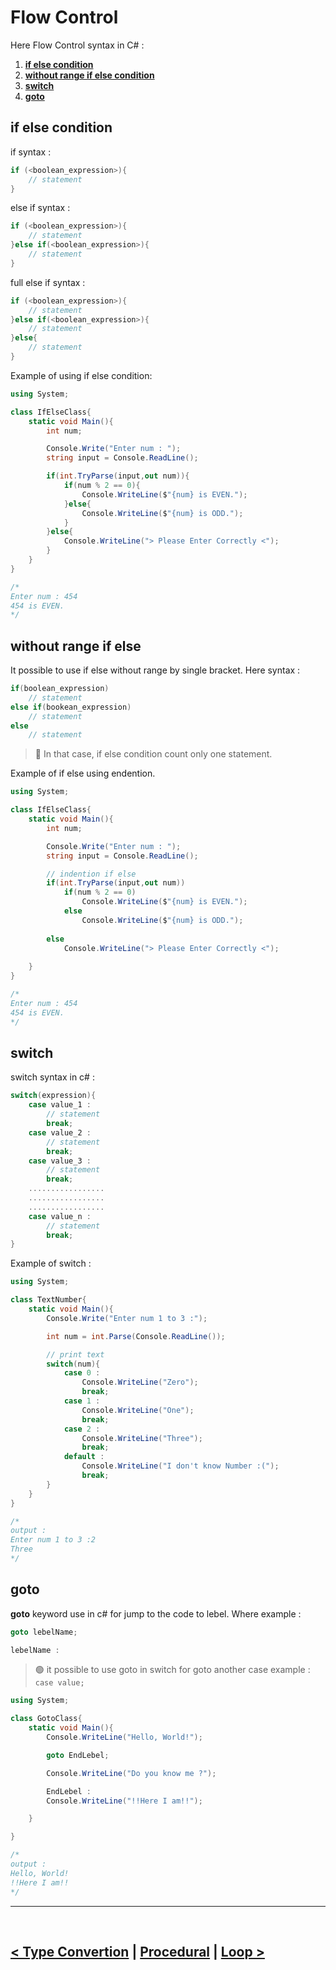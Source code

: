 Flow Control
============
Here Flow Control syntax in C# :
1. **[if else condition](#if-else-condition)**
2. **[without range if else condition](#without-range-if-else)**
3. **[switch](#switch)**
4. **[goto](#goto)**


## if else condition
if syntax : 
```cs
if (<boolean_expression>){
    // statement
}
```

else if syntax : 
```cs
if (<boolean_expression>){
    // statement
}else if(<boolean_expression>){
    // statement
}
```

full else if syntax : 
```cs
if (<boolean_expression>){
    // statement
}else if(<boolean_expression>){
    // statement
}else{
    // statement
}
```

Example of using if else condition:
```cs
using System;

class IfElseClass{
    static void Main(){
        int num;

        Console.Write("Enter num : ");
        string input = Console.ReadLine();

        if(int.TryParse(input,out num)){
            if(num % 2 == 0){
                Console.WriteLine($"{num} is EVEN.");
            }else{
                Console.WriteLine($"{num} is ODD.");
            }
        }else{
            Console.WriteLine("> Please Enter Correctly <");
        }
    }
}

/*
Enter num : 454
454 is EVEN.
*/
```

## without range if else
It possible to use if else without range by single bracket. Here syntax : 
```cs
if(boolean_expression)
    // statement
else if(bookean_expression)
    // statement
else 
    // statement
```

> 🔴 In that case, if else condition count only one statement.


Example of if else using endention.
```cs
using System;

class IfElseClass{
    static void Main(){
        int num;

        Console.Write("Enter num : ");
        string input = Console.ReadLine();

        // indention if else
        if(int.TryParse(input,out num))
            if(num % 2 == 0)
                Console.WriteLine($"{num} is EVEN.");
            else
                Console.WriteLine($"{num} is ODD.");
            
        else
            Console.WriteLine("> Please Enter Correctly <");
        
    }
}

/*
Enter num : 454
454 is EVEN.
*/
```

## switch
switch syntax in c# : 
```cs
switch(expression){
    case value_1 :
        // statement
        break;
    case value_2 :
        // statement
        break;
    case value_3 : 
        // statement
        break;
    .................
    .................
    .................
    case value_n : 
        // statement
        break;
}
```

Example of switch : 
```cs
using System;

class TextNumber{
    static void Main(){
        Console.Write("Enter num 1 to 3 :");

        int num = int.Parse(Console.ReadLine());

        // print text
        switch(num){
            case 0 : 
                Console.WriteLine("Zero");
                break;
            case 1 : 
                Console.WriteLine("One");
                break;
            case 2 : 
                Console.WriteLine("Three");
                break;
            default :
                Console.WriteLine("I don't know Number :(");
                break;
        }
    }
}

/*
output : 
Enter num 1 to 3 :2
Three
*/
```

## goto 
**goto** keyword use in c# for jump to the code to lebel. Where example : 

```cs
goto lebelName;

lebelName : 
```

> 🟢 it possible to use goto in switch for goto another case example : `case value;`

```cs
using System;

class GotoClass{
    static void Main(){
        Console.WriteLine("Hello, World!");

        goto EndLebel;

        Console.WriteLine("Do you know me ?");

        EndLebel : 
        Console.WriteLine("!!Here I am!!");

    }

}

/*
output :
Hello, World!
!!Here I am!!
*/
```

<hr />
<br />

[< Type Convertion](./../11.type_conversion/type_conversion.md) | [Procedural](./../section_01.md) | [Loop >](./../13.loop/loop.md)
---------